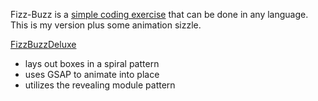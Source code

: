 Fizz-Buzz is a [simple coding exercise](http://blog.codinghorror.com/why-cant-programmers-program/) that can be done in any language. This is my version plus some animation sizzle.

[FizzBuzzDeluxe](mconnor.github.io/FizzBuzzDeluxe)
* lays out boxes in a spiral pattern
* uses GSAP to animate into place
* utilizes the revealing module pattern
